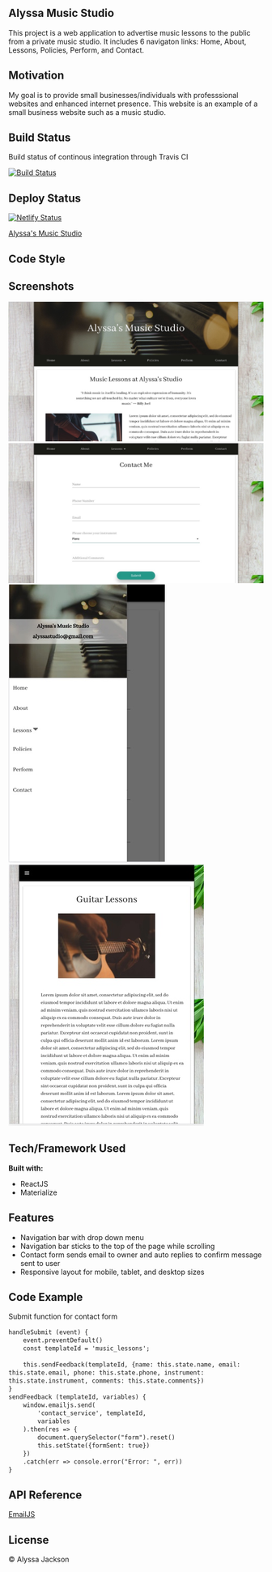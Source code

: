 ## Alyssa Music Studio 

This project is a web application to advertise music lessons to the public from a private music studio. It includes 6 navigaton links: Home, About, Lessons, Policies, Perform, and Contact. 

## Motivation

My goal is to provide small businesses/individuals with professsional websites and enhanced internet presence. This website is an example of a small business website such as a music studio. 

## Build Status

Build status of continous integration through Travis CI

[![Build Status](https://travis-ci.org/alyssariah/musictemplate.png?branch=master)](https://travis-ci.com/github/alyssariah/musictemplate)

## Deploy Status

[![Netlify Status](https://api.netlify.com/api/v1/badges/c7c144a3-9bd3-4bc2-8869-1c8542363bd6/deploy-status)](https://app.netlify.com/sites/alyssas-musicstudio/deploys)

[Alyssa's Music Studio](https://alyssas-musicstudio.netlify.app/)

## Code Style



## Screenshots

![Home Page](screenshots/home.jpeg)
![Contact Page](screenshots/contact.jpeg)
![Mobile Navigation Version](screenshots/mobileNav.jpeg)
![Tablet Page View](screenshots/tabletPage.jpeg)

## Tech/Framework Used

__Built with:__
* ReactJS
* Materialize 

## Features

* Navigation bar with drop down menu 
* Navigation bar sticks to the top of the page while scrolling
* Contact form sends email to owner and auto replies to confirm message sent to user
* Responsive layout for mobile, tablet, and desktop sizes


## Code Example

Submit function for contact form

```
handleSubmit (event) {
    event.preventDefault()
    const templateId = 'music_lessons';

    this.sendFeedback(templateId, {name: this.state.name, email: this.state.email, phone: this.state.phone, instrument: this.state.instrument, comments: this.state.comments})
}
sendFeedback (templateId, variables) {
    window.emailjs.send(
        'contact_service', templateId,
        variables
    ).then(res => {
        document.querySelector("form").reset()
        this.setState({formSent: true})
    })
    .catch(err => console.error("Error: ", err))
}
```

## API Reference

[EmailJS](https://www.emailjs.com/docs/) 

## License

&copy; Alyssa Jackson
